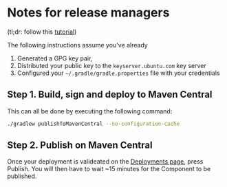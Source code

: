 # Notes for release managers

(tl;dr: follow this [tutorial](https://www.youtube.com/watch?v=nd2ULXyBaV8))

The following instructions assume you've already
1. Generated a GPG key pair,
2. Distributed your public key to the `keyserver.ubuntu.com` key server
3. Configured your `~/.gradle/gradle.properties` file with your credentials

## Step 1. Build, sign and deploy to Maven Central

This can all be done by executing the following command:

```bash
./gradlew publishToMavenCentral --no-configuration-cache
```

## Step 2. Publish on Maven Central

Once your deployment is valideated on the [Deployments page](https://central.sonatype.com/publishing/deployments), press Publish. You will then have to wait ~15 minutes for the Component to be published.